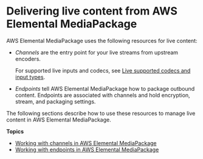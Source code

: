 # Delivering live content from AWS Elemental MediaPackage<a name="live-content"></a>

AWS Elemental MediaPackage uses the following resources for live content:
+ *Channels* are the entry point for your live streams from upstream encoders\.

  For supported live inputs and codecs, see [Live supported codecs and input types](supported-inputs-live.md)\.
+ *Endpoints* tell AWS Elemental MediaPackage how to package outbound content\. Endpoints are associated with channels and hold encryption, stream, and packaging settings\.

The following sections describe how to use these resources to manage live content in AWS Elemental MediaPackage\.

**Topics**
+ [Working with channels in AWS Elemental MediaPackage](channels.md)
+ [Working with endpoints in AWS Elemental MediaPackage](endpoints.md)